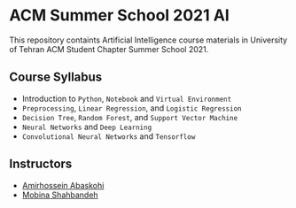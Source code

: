 # ACM Summer School 2021 AI

This repository containts Artificial Intelligence course materials in University of Tehran ACM Student Chapter Summer School 2021.

## Course Syllabus

* Introduction to `Python`, `Notebook` and `Virtual Environment`
* `Preprocessing`, `Linear Regression`, and `Logistic Regression`
* `Decision Tree`, `Random Forest`, and `Support Vector Machine`
* `Neural Networks` and `Deep Learning`
* `Convolutional Neural Networks` and `Tensorflow`

## Instructors
* [Amirhossein Abaskohi](https://github.com/AmirAbaskohi)
* [Mobina Shahbandeh](https://github.com/mobinashb)
